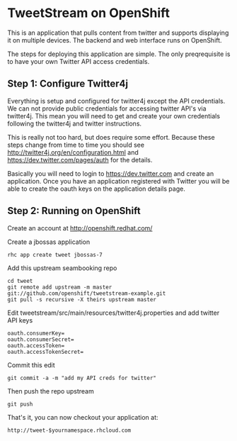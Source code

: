TweetStream on OpenShift
=========================

This is an application that pulls content from twitter and supports displaying it on
multiple devices.  The backend and web interface runs on OpenShift.

The steps for deploying this application are simple.  The only preqrequisite is to
have your own Twitter API access credentials.

Step 1: Configure Twitter4j
---------------------------
Everything is setup and configured for twitter4j except the API 
credentials.  We can not provide public credentials for accessing 
twitter API's via twitter4j.  This mean you will need to get and 
create your own credentials following the twitter4j and twitter 
instructions.

This is really not too hard, but does require some effort.  Because 
these steps change from time to time you should see 
http://twitter4j.org/en/configuration.html and 
https://dev.twitter.com/pages/auth for the details.

Basically you will need to login to https://dev.twitter.com and create an application.
Once you have an application registered with Twitter you will be able to create the
oauth keys on the application details page.

Step 2: Running on OpenShift
----------------------------

Create an account at http://openshift.redhat.com/

Create a jbossas application

    rhc app create tweet jbossas-7

Add this upstream seambooking repo

    cd tweet
    git remote add upstream -m master git://github.com/openshift/tweetstream-example.git
    git pull -s recursive -X theirs upstream master
    
Edit tweetstream/src/main/resources/twitter4j.properties and add twitter API keys

    oauth.consumerKey=
    oauth.consumerSecret=
    oauth.accessToken=
    oauth.accessTokenSecret=
    
Commit this edit

    git commit -a -m "add my API creds for twitter"

Then push the repo upstream

    git push

That's it, you can now checkout your application at:

    http://tweet-$yournamespace.rhcloud.com
